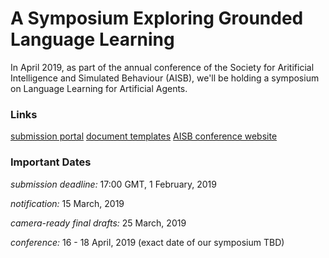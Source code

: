 # A Symposium Exploring Grounded Language Learning
In April 2019, as part of the annual conference of the Society for Aritificial Intelligence and Simulated Behaviour (AISB), we'll be holding a symposium on Language Learning for Artificial Agents.

### Links
[submission portal](https://easychair.org/conferences/?conf=l2a2)
[document templates](http://aisb2019.falmouthgamesacademy.com/wp-content/uploads/2018/11/AISB2019-style.zip)
[AISB conference website](http://aisb2019.falmouthgamesacademy.com/)

### Important Dates
_submission deadline:_ 17:00 GMT, 1 February, 2019

_notification:_ 15 March, 2019

_camera-ready final drafts:_ 25 March, 2019

_conference:_ 16 - 18 April, 2019 (exact date of our symposium TBD)
